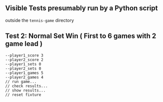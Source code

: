 ## Visible Tests presumably run by a Python script
outside the `tennis-game` directory

## Test 2: Normal Set Win ( First to 6 games with 2 game lead )
```
--player1_score 3
--player2_score 2
--player1_sets 0
--player2_sets 0
--player1_games 5
--player2_games 4
// run game...
// check results...
// show results...
// reset fixture
```
